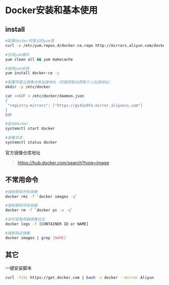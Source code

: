 # Docker安装和基本使用

## install

``` sh
#配置docker阿里云的yum源
curl -o /etc/yum.repos.d/docker-ce.repo http://mirrors.aliyun.com/docker-ce/linux/centos/docker-ce.repo

#生成yum缓存
yum clean all && yum makecache

#使用yum安装
yum install docker-ce -y

#配置阿里云镜像仓库加速地址（阿里控制台获取个人加速地址）
mkdir -p /etc/docker

cat <<EOF > /etc/docker/daemon.json
{
 "registry-mirrors": ["https://gs41u9fe.mirror.aliyuncs.com"]
}
EOF

#启动docker
systemctl start docker

#查看状态
systemctl status docker
```

官方镜像仓库地址

> https://hub.docker.com/search?type=image

## 不常用命令

```sh
#强制删除所有镜像
docker rmi -f `docker images -q`

#强制删除所有容器
docker rm -f `docker ps -a -q`

#实时查看容器镜像日志
docker logs -f [CONTAINER ID or NAME]

#搜索指定镜像
docker images | grep [NAME]
```

## 其它

一键安装脚本
```sh
curl -fsSL https://get.docker.com | bash -s docker --mirror Aliyun
```
